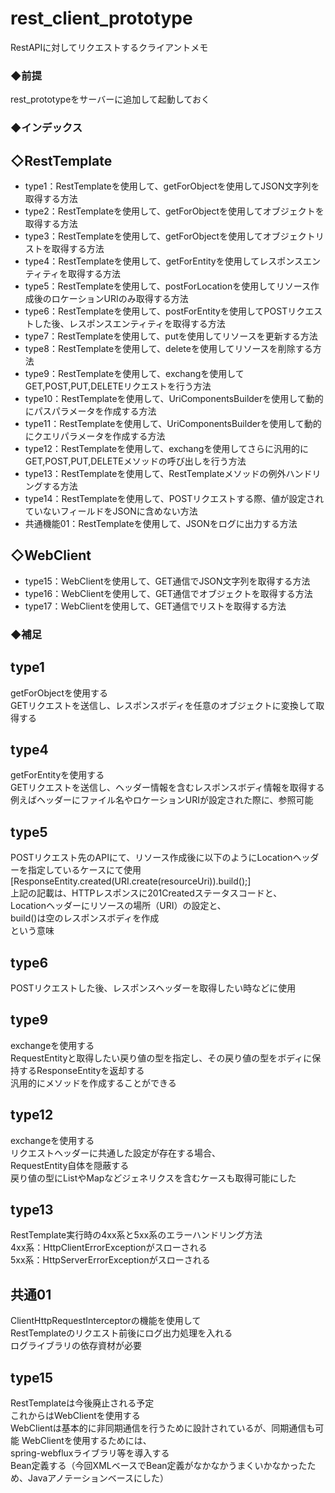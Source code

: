 # rest_client_prototype
RestAPIに対してリクエストするクライアントメモ

### ◆前提  
rest_prototypeをサーバーに追加して起動しておく
 
 
### ◆インデックス
## ◇RestTemplate
 - type1：RestTemplateを使用して、getForObjectを使用してJSON文字列を取得する方法  
 - type2：RestTemplateを使用して、getForObjectを使用してオブジェクトを取得する方法 
 - type3：RestTemplateを使用して、getForObjectを使用してオブジェクトリストを取得する方法  
 - type4：RestTemplateを使用して、getForEntityを使用してレスポンスエンティティを取得する方法
 - type5：RestTemplateを使用して、postForLocationを使用してリソース作成後のロケーションURIのみ取得する方法
 - type6：RestTemplateを使用して、postForEntityを使用してPOSTリクエストした後、レスポンスエンティティを取得する方法 
 - type7：RestTemplateを使用して、putを使用してリソースを更新する方法
 - type8：RestTemplateを使用して、deleteを使用してリソースを削除する方法
 - type9：RestTemplateを使用して、exchangを使用してGET,POST,PUT,DELETEリクエストを行う方法
 - type10：RestTemplateを使用して、UriComponentsBuilderを使用して動的にパスパラメータを作成する方法
 - type11：RestTemplateを使用して、UriComponentsBuilderを使用して動的にクエリパラメータを作成する方法
 - type12：RestTemplateを使用して、exchangを使用してさらに汎用的にGET,POST,PUT,DELETEメソッドの呼び出しを行う方法
 - type13：RestTemplateを使用して、RestTemplateメソッドの例外ハンドリングする方法
 - type14：RestTemplateを使用して、POSTリクエストする際、値が設定されていないフィールドをJSONに含めない方法
 - 共通機能01：RestTemplateを使用して、JSONをログに出力する方法
 
## ◇WebClient
 - type15：WebClientを使用して、GET通信でJSON文字列を取得する方法
 - type16：WebClientを使用して、GET通信でオブジェクトを取得する方法 
 - type17：WebClientを使用して、GET通信でリストを取得する方法 
 
 
### ◆補足  
## type1  
getForObjectを使用する  
GETリクエストを送信し、レスポンスボディを任意のオブジェクトに変換して取得する

## type4  
getForEntityを使用する  
GETリクエストを送信し、ヘッダー情報を含むレスポンスボディ情報を取得する  
例えばヘッダーにファイル名やロケーションURIが設定された際に、参照可能  

## type5  
POSTリクエスト先のAPIにて、リソース作成後に以下のようにLocationヘッダーを指定しているケースにて使用  
[ResponseEntity.created(URI.create(resourceUri)).build();]  
上記の記載は、HTTPレスポンスに201Createdステータスコードと、  
Locationヘッダーにリソースの場所（URI）の設定と、  
build()は空のレスポンスボディを作成  
という意味

## type6 
POSTリクエストした後、レスポンスヘッダーを取得したい時などに使用

## type9 
exchangeを使用する  
RequestEntityと取得したい戻り値の型を指定し、その戻り値の型をボディに保持するResponseEntityを返却する  
汎用的にメソッドを作成することができる

## type12 
exchangeを使用する  
リクエストヘッダーに共通した設定が存在する場合、  
RequestEntity自体を隠蔽する  
戻り値の型にListやMapなどジェネリクスを含むケースも取得可能にした

## type13 
RestTemplate実行時の4xx系と5xx系のエラーハンドリング方法  
4xx系：HttpClientErrorExceptionがスローされる  
5xx系：HttpServerErrorExceptionがスローされる

## 共通01
ClientHttpRequestInterceptorの機能を使用して  
RestTemplateのリクエスト前後にログ出力処理を入れる  
ログライブラリの依存資材が必要

## type15
RestTemplateは今後廃止される予定  
これからはWebClientを使用する  
WebClientは基本的に非同期通信を行うために設計されているが、同期通信も可能
WebClientを使用するためには、  
spring-webfluxライブラリ等を導入する  
Bean定義する（今回XMLベースでBean定義がなかなかうまくいかなかったため、Javaアノテーションベースにした）  


